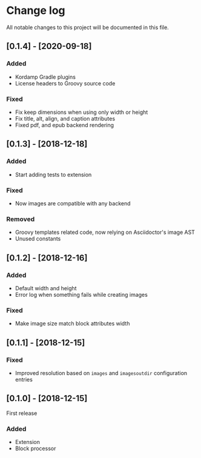 # Change log
All notable changes to this project will be documented in this file.

## [0.1.4] - [2020-09-18]

### Added

- Kordamp Gradle plugins
- License headers to Groovy source code

### Fixed

- Fix keep dimensions when using only width or height
- Fix title, alt, align, and caption attributes
- Fixed pdf, and epub backend rendering

## [0.1.3] - [2018-12-18]

### Added

- Start adding tests to extension

### Fixed

- Now images are compatible with any backend

### Removed

- Groovy templates related code, now relying on Asciidoctor's image AST
- Unused constants

## [0.1.2] - [2018-12-16]

### Added

- Default width and height
- Error log when something fails while creating images

### Fixed

- Make image size match block attributes width

## [0.1.1] - [2018-12-15]

### Fixed

- Improved resolution based on `images` and `imagesoutdir` configuration entries

## [0.1.0] - [2018-12-15]

First release

### Added

- Extension
- Block processor


